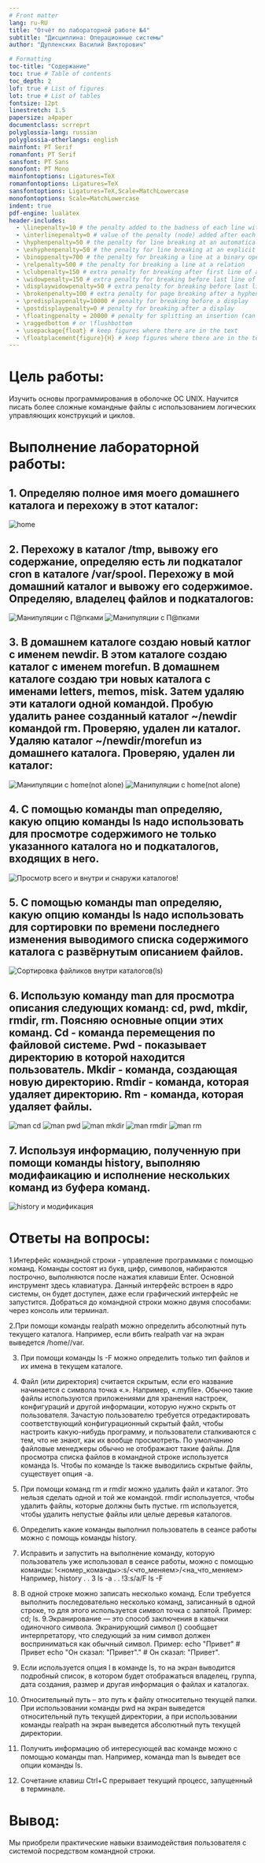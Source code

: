 ```yaml
---
# Front matter
lang: ru-RU
title: "Отчёт по лабораторной работе №4"
subtitle: "Дисциплина: Операционные системы"
author: "Дупленских Василий Викторович"

# Formatting
toc-title: "Содержание"
toc: true # Table of contents
toc_depth: 2
lof: true # List of figures
lot: true # List of tables
fontsize: 12pt
linestretch: 1.5
papersize: a4paper
documentclass: scrreprt
polyglossia-lang: russian
polyglossia-otherlangs: english
mainfont: PT Serif
romanfont: PT Serif
sansfont: PT Sans
monofont: PT Mono
mainfontoptions: Ligatures=TeX
romanfontoptions: Ligatures=TeX
sansfontoptions: Ligatures=TeX,Scale=MatchLowercase
monofontoptions: Scale=MatchLowercase
indent: true
pdf-engine: lualatex
header-includes:
  - \linepenalty=10 # the penalty added to the badness of each line within a paragraph (no associated penalty node) Increasing the value makes tex try to have fewer lines in the paragraph.
  - \interlinepenalty=0 # value of the penalty (node) added after each line of a paragraph.
  - \hyphenpenalty=50 # the penalty for line breaking at an automatically inserted hyphen
  - \exhyphenpenalty=50 # the penalty for line breaking at an explicit hyphen
  - \binoppenalty=700 # the penalty for breaking a line at a binary operator
  - \relpenalty=500 # the penalty for breaking a line at a relation
  - \clubpenalty=150 # extra penalty for breaking after first line of a paragraph
  - \widowpenalty=150 # extra penalty for breaking before last line of a paragraph
  - \displaywidowpenalty=50 # extra penalty for breaking before last line before a display math
  - \brokenpenalty=100 # extra penalty for page breaking after a hyphenated line
  - \predisplaypenalty=10000 # penalty for breaking before a display
  - \postdisplaypenalty=0 # penalty for breaking after a display
  - \floatingpenalty = 20000 # penalty for splitting an insertion (can only be split footnote in standard LaTeX)
  - \raggedbottom # or \flushbottom
  - \usepackage{float} # keep figures where there are in the text
  - \floatplacement{figure}{H} # keep figures where there are in the text
---
```


# Цель работы:

Изучить основы программирования в оболочке ОС UNIX. Научится писать более
сложные командные файлы с использованием логических управляющих конструкций
и циклов.

# Выполнение лабораторной работы:
## 1. Определяю полное имя моего домашнего каталога и перехожу в этот каталог:
![home](image/1.png)

## 2. Перехожу в каталог /tmp, вывожу его содержание, определяю есть ли подкаталог cron в каталоге /var/spool. Перехожу в мой домашний каталог и вывожу его содержимое. Определяю, владелец файлов и подкаталогов:
![Манипуляции с П@пками](image/2.1.png)
![Манипуляции с П@пками](image/2.2.png)

## 3. В домашнем каталоге создаю новый катлог с именем newdir. В этом каталоге создаю каталог с именем morefun. В домашнем каталоге создаю три новых каталога с именами letters, memos, misk. Затем удаляю эти каталоги одной командой. Пробую удалить ранее созданный каталог ~/newdir командой rm. Проверяю, удален ли каталог. Удаляю каталог ~/newdir/morefun из домашнего каталога. Проверяю, удален ли каталог:
![Манипуляции с home(not alone)](image/3.1.png)
![Манипуляции с home(not alone)](image/3.2.png)

## 4. С помощью команды man определяю, какую опцию команды ls надо использовать для просмотре содержимого не только указанного каталога но и подкаталогов, входящих в него.
![Просмотр всего и внутри и снаружи каталогов!](image/4.png)

## 5. С помощью команды man определяю, какую опцию команды ls надо использовать для сортировки по времени последнего изменения выводимого списка содержимого каталога с развёрнутым описанием файлов.
![Сортировка файликов внутри каталогов(ls)](image/5.png)

## 6. Использую команду man для просмотра описания следующих команд: cd, pwd, mkdir, rmdir, rm. Поясняю основные опции этих команд. Cd - команда перемещения по файловой системе. Pwd - показывает директорию в которой находится пользователь. Mkdir - команда, создающая новую директорию. Rmdir - команда, которая удаляет директорию. Rm - команда, которая удаляет файлы.
![man cd](image/6.1.png)
![man pwd](image/6.2.png)
![man mkdir](image/6.3.png)
![man rmdir](image/6.4.png)
![man rm](image/6.5.png)

## 7. Используя информацию, полученную при помощи команды history, выполняю модифаикацию и исполнение нескольких команд из буфера команд.
![history и модификация](image/7.png)
# Ответы на вопросы:
1.Интерфейс командной строки - управление программами с помощью команд. Команды состоят из букв, цифр, символов, набираются построчно, выполняются после нажатия клавиши Enter. Основной инструмент здесь клавиатура. Данный интерфейс встроен в ядро системы, он будет доступен, даже если графический интерфейс не запустится. Добраться до командной строки можно двумя способами: через консоль или терминал.

2.При помощи команды realpath можно определить абсолютный путь текущего каталога. Например, если вбить realpath var на экран выведется /home/<username>/var.

3. При помощи команды ls -F можно определить только тип файлов и их имена в текущем каталоге.
4. Файл (или директория) считается скрытым, если его название начинается с символа точка «.». Например, «.myfile». Обычно такие файлы используются приложениями для хранения настроек, конфигураций и другой информации, которую нужно скрыть от пользователя. Зачастую пользователю требуется отредактировать соответствующий конфигурационный скрытый файл, чтобы настроить какую-нибудь программу, и пользователи сталкиваются с тем, что не знают, как их вообще просмотреть. По умолчанию файловые менеджеры обычно не отображают такие файлы.
Для просмотра списка файлов в командной строке используется команда ls. Чтобы по команде ls также выводились скрытые файлы, существует опция -a.

5. При помощи команд rm и rmdir можно удалить файл и каталог. Это нельзя сделать одной и той же командой. rmdir используется, чтобы удалить файлы, которые должны быть пустые. rm используется, чтобы удалить непустые файлы или целые деревья каталогов.

6. Определить какие команды выполнил пользователь в сеансе работы можно с помощь команды history.

7. Исправить и запустить на выполнение команду, которую пользователь уже использовал в сеансе работы, можно с помощью команды: !<номер_команды>:s/<что_меняем>/<на_что_меняем> Например,
history
.
.
3 ls -a
.
.
!3:s/a/F
ls -F

8. В одной строке можно записать несколько команд. Если требуется выполнить последовательно несколько команд, записанный в одной строке, то для этого используется символ точка с запятой. Пример: cd; ls.
9.Экранирование — это способ заключения в кавычки одиночного символа. Экранирующий символ (\) сообщает интерпретатору, что следующий за ним символ должен восприниматься как обычный символ. Пример:
echo "Привет" # Привет
echo "Он сказал: \"Привет\"." # Он сказал: "Привет".

10. Если используется опция l в команде ls, то на экран выводится подробный список, в котором будет отображаться владелец, группа, дата создания, размер и другая информация о файлах и каталогах.

11. Относительный путь – это путь к файлу относительно текущей папки. При использовании команды pwd на экран выведется относительный путь текущей директории, а при использовании команды realpath на экран выведется абсолютный путь текущей директории.

12. Получить информацию об интересующей вас команде можно с помощью команды man. Например, команда man ls выведет все опции команды ls.

13. Сочетание клавиш Ctrl+C прерывает текущий процесс, запущенный в терминале.

# Вывод:
Мы приобрели практические навыки взаимодействия пользователя с системой посредством командной строки.
